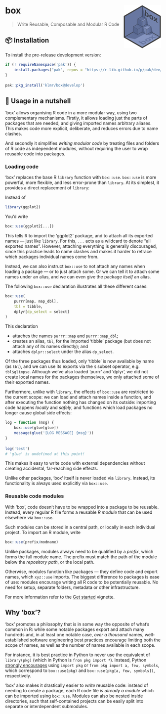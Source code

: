 <!-- README.md is generated from README.rmd. Please edit that file instead! -->



# box <img src="man/figures/box.svg" align="right" alt="" width="120"/>

> Write Reusable, Composable and Modular R Code

## 📦 Installation

To install the pre-release development version:


```r
if (! requireNamespace('pak')) {
    install.packages("pak", repos = "https://r-lib.github.io/p/pak/dev/")
}

pak::pkg_install('klmr/box@develop')
```

## 🥜 Usage in a nutshell

‘box’ allows organising R code in a more modular way, using two complementary
mechanisms. Firstly, it allows loading just the parts of packages that are
needed, and giving imported names arbitrary aliases. This makes code more
explicit, deliberate, and reduces errors due to name clashes.

And secondly it simplifies *writing modular code* by treating files and folders
of R code as independent modules, without requiring the user to wrap reusable
code into packages.

### Loading code

‘box’ replaces the base R `library` function with `box::use`. `box::use` is more
powerful, more flexible, and less error-prone than `library`. At its simplest,
it provides a direct replacement of `library`:

Instead of


```r
library(ggplot2)
```

You’d write


```r
box::use(ggplot2[...])
```

This tells R to import the ‘ggplot2’ package, and to attach all its exported
names — just like `library`. For this, `...` acts as a wildcard to denote “all
exported names”. However, attaching everything is generally discouraged, since
this practice leads to name clashes and makes it harder to retrace which
packages individual names come from.

Instead, we can also instruct `box::use` to not attach any names when loading a
package — or to just attach some. Or we can tell it to attach some names under
an alias, and we can even give the package *itself* an alias.

The following `box::use` declaration illustrates all these different cases:


```r
box::use(
    purrr[map, map_dbl],
    tbl = tibble,
    dplyr[dp_select = select]
)
```

This declaration

* attaches the names `purrr::map` and `purrr::map_dbl`;
* creates an alias, `tbl`, for the imported ‘tibble’ package (but does not attach
any of its names directly); and
* attaches `dplyr::select` under the alias `dp_select`.

Of the three packages thus loaded, only ‘tibble’ is now available by name (as
`tbl`), and we can use its exports via the `$` subset operator, e.g.
`tbl$glimpse`. Although we’ve also loaded ‘purrr’ and ‘dplyr’, we did not create
local names for the packages themselves, we only attached some of their exported
names.

Furthermore, unlike with `library`, the effects of `box::use` are restricted to
the current scope: we can load and attach names inside a function, and after
executing the function nothing has changed on its outside: importing code
happens *locally* and *safely*, and functions which load packages no longer
cause global side effects:


```r
log = function (msg) {
    box::use(glue[glue])
    message(glue('[LOG MESSAGE] {msg}'))
}

log('test')
# 'glue' is undefined at this point!
```

This makes it easy to write code with external dependencies without creating
accidental, far-reaching side effects.

Unlike other packages, ‘box’ itself is never loaded via `library`. Instead, its
functionality is always used explicitly via `box::use`.

### Reusable code modules

With ‘box’, code doesn’t have to be wrapped into a package to be reusable.
Instead, every regular R file forms a reusable *R module* that can be used
elsewhere via `box::use`.

Such modules can be stored in a central path, or locally in each individual
project. To import an R module, write


```r
box::use(prefix/modname)
```

Unlike packages, modules always need to be qualified by a *prefix*, which forms
the full module name. The prefix must match the path of the module below the
*repository path*, or the local path.

Otherwise, modules function like packages — they define code and export names,
which `xyz::use` imports. The biggest difference to packages is ease of use:
modules encourage writing all R code to be potentially reusable. No need for
setup, separate folders, metadata or other infrastructure.

For more information refer to the [Get started][] vignette.

## Why ‘box’?

‘box’ promotes a philosophy that is in some way the opposite of what’s common in
R: while some notable packages export and attach many hundreds and, in at least
one notable case, *over a thousand* names, well-established software engineering
best practices encourage limiting both the scope of names, as well as the number
of names available in each scope.

For instance, it is best practice in Python to never use the equivalent of
`library(pkg)` (which in Python is `from pkg import *`). Instead, Python
[strongly encourages][pep8] using `import pkg` or `from pkg import a, few,
symbols`, which correspond to `box::use(pkg)` and `box::use(pkg[a, few,
symbols])`, respectively.

‘box’ also makes it drastically easier to *write* reusable code: instead of
needing to create a package, each R code file *is already a module* which can be
imported using `box::use`. Modules can also be nested inside directories, such
that self-contained projects can be easily split into separate or interdependent
submodules.

[pep8]: https://www.python.org/dev/peps/pep-0008/#id23
[Get started]: articles/box.html
